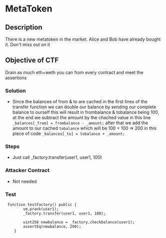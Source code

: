 # MetaToken

## Description

There is a new metatoken in the market. Alice and Bob have already bought it. Don't miss out on it

## Objective of CTF

Drain as much eth+weth you can from every contract and meet the assertions

### Solution

- Since the balances of from & to are cached in the first lines of the transfer function we can double our balance by sending our complete balance to ourself this will result in frombalance & tobalance being 100, at the end we subtract the amount by the chached value in this line `_balances[_from] = frombalance - _amount;` after that we add the amount to our cached `tobalance` which will be 100 + 100 => 200 in this piece of code `_balances[_to] = tobalance + _amount;`

### Steps

- Just call \_factory.transfer(user1, user1, 100)

### Attacker Contract

- Not needed

### Test

```solidity
 function testFactory() public {
        vm.prank(user1);
        _factory.transfer(user1, user1, 100);

        uint256 newbalance = _factory.checkbalance(user1);
        assertEq(newbalance, 200);
    }
```
